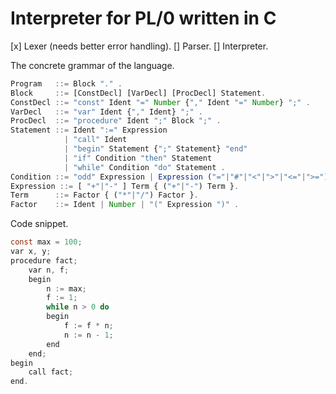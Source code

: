 # Interpreter for PL/0 written in C

[x] Lexer (needs better error handling).
[] Parser.
[] Interpreter.

The concrete grammar of the language.

```ts
Program   ::= Block "." .
Block     ::= [ConstDecl] [VarDecl] [ProcDecl] Statement.
ConstDecl ::= "const" Ident "=" Number {"," Ident "=" Number} ";" .
VarDecl   ::= "var" Ident {"," Ident} ";" .
ProcDecl  ::= "procedure" Ident ";" Block ";" .
Statement ::= Ident ":=" Expression
            | "call" Ident
            | "begin" Statement {";" Statement} "end"
            | "if" Condition "then" Statement
            | "while" Condition "do" Statement .
Condition ::= "odd" Expression | Expression ("="|"#"|"<"|">"|"<="|">=") Expression.
Expression ::= [ "+"|"-" ] Term { ("+"|"-") Term }.
Term      ::= Factor { ("*"|"/") Factor }.
Factor    ::= Ident | Number | "(" Expression ")" .
```

Code snippet.

```c
const max = 100;
var x, y;
procedure fact;
    var n, f;
    begin
        n := max;
        f := 1;
        while n > 0 do
        begin
            f := f * n;
            n := n - 1;
        end
    end;
begin
    call fact;
end.
```
